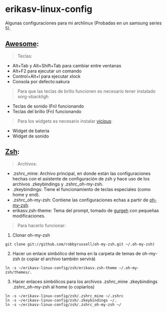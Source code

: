 erikasv-linux-config
====================

Algunas configuraciones para mi archlinux (Probadas en un samsung series 5).

<a href="http://awesome.naquadah.org/" target="_blank">Awesome</a>:
--------
> Teclas:

- Alt+Tab y Alt+Shift+Tab para cambiar entre ventanas
- Alt+F2 para ejecutar un comando
- Control+Alt+l para ejecutar xlock
- Consola por defecto:sakura
 
> Para que las teclas de brillo funcionen es necesario tener instalado xorg-xbackligh

- Teclas de sonido (Fn) funcionando
- Teclas del brillo (Fn) funcionando

> Para los widgets es necesario instalar <a href="http://awesome.naquadah.org/wiki/Vicious" target="_blank">vicious</a>:

- Widget de bateria
- Widget de sonido

<a href="https://wiki.archlinux.org/index.php/Zsh" target="_blank">Zsh</a>:
----
> Archivos:

- .zshrc\_mine: Archivo principal, en donde están las configuraciones hechas con el asistente de configuración de zsh y hace uso de los archivos .zkeybindings y .zshrc_oh-my-zsh.
- .zkeybindings: Tiene el funcionamiento de teclas especiales (como home y end).
- .zshrc\_oh-my-zsh: Contiene las configuraciones echas a partir de <a href="https://github.com/robbyrussell/oh-my-zsh" target="_blank">oh-my-zsh</a>.
- erikasv.zsh-theme: Tema del prompt, tomado de <a href="https://github.com/gurgeh/oh-my-zsh/blob/master/themes/gurgeh.zsh-theme" target="_blank">gurgeh</a> con pequeñas modificaciones.

> Para hacerlo funcionar:

1. Clonar oh-my-zsh

 ```git clone git://github.com/robbyrussell/oh-my-zsh.git ~/.oh-my-zsh)```

2. Hacer un enlace simbólico del tema en la carpeta de temas de oh-my-zsh (o copiar el archivo también servirá)

 ```ln -s ~/erikasv-linux-config/zsh/erikasv.zsh-theme ~/.oh-my-zsh/themes/.```

3. Hacer enlaces simbólicos para los archivos .zshrc_mine .zkeybindings .zshrc_oh-my-zsh al home (o copiarlos)

 ```
 ln -s ~/erikasv-linux-config/zsh/.zshrc_mine ~/.zshrc
 ln -s ~/erikasv-linux-config/zsh/.zkeybindings ~/.
 ln -s ~/erikasv-linux-config/zsh/.zshrc_oh-my-zsh ~/
 ```

